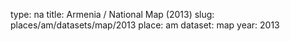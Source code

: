 type: na
title: Armenia / National Map (2013)
slug: places/am/datasets/map/2013
place: am
dataset: map
year: 2013
